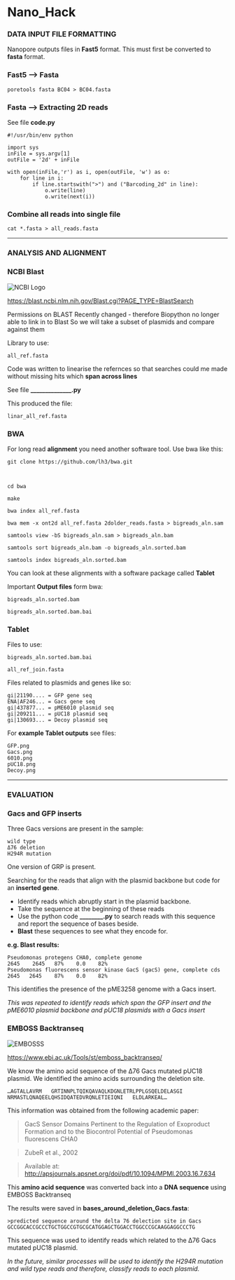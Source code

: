 # Nano_Hack

### DATA INPUT FILE FORMATTING

Nanopore outputs files in **Fast5** format. This must first be converted to **fasta** format.

### Fast5 --> Fasta 

	poretools fasta BC04 > BC04.fasta

### Fasta --> Extracting 2D reads

See file **code.py**

    #!/usr/bin/env python

    import sys
    inFile = sys.argv[1]
    outFile = '2d' + inFile

    with open(inFile,'r') as i, open(outFile, 'w') as o:
    	for line in i:
	    	if line.startswith(">") and ("Barcoding_2d" in line):
		    	o.write(line)
		    	o.write(next(i))

### Combine all reads into single file

	cat *.fasta > all_reads.fasta
	
------------------------------------------------------------------------------------------------------------------

### ANALYSIS AND ALIGNMENT 

### NCBI Blast
![NCBI Logo](https://blast.ncbi.nlm.nih.gov/images/nucleutide-blast-cover.png)

https://blast.ncbi.nlm.nih.gov/Blast.cgi?PAGE_TYPE=BlastSearch

Permissions on BLAST Recently changed - therefore Biopython no longer able to link in to Blast
So we will take a subset of plasmids and compare against them 

Library to use:

	all_ref.fasta

Code was written to linearise the refernces so that searches could me made without missing hits which **span across lines**

See file **______________.py**

This produced the file:
	
	linar_all_ref.fasta

### BWA

For long read **alignment** you need another software tool. Use bwa like this:

    git clone https://github.com/lh3/bwa.git

 
    
    cd bwa

    make 

    bwa index all_ref.fasta

    bwa mem -x ont2d all_ref.fasta 2dolder_reads.fasta > bigreads_aln.sam

    samtools view -bS bigreads_aln.sam > bigreads_aln.bam

    samtools sort bigreads_aln.bam -o bigreads_aln.sorted.bam
    
    samtools index bigreads_aln.sorted.bam

  You can look at these alignments with a software package called **Tablet**

Important **Output files** form bwa:
	
	bigreads_aln.sorted.bam
	
	bigreads_aln.sorted.bam.bai

	
### Tablet

Files to use:

	bigreads_aln.sorted.bam.bai
	
	all_ref_join.fasta

Files related to plasmids and genes like so:

	gi|21190.... = GFP gene seq
	ENA|AF246... = Gacs gene seq
	gi|437877... = pME6010 plasmid seq
	gi|209211... = pUC18 plasmid seq
	gi|130693... = Decoy plasmid seq
	
For **example Tablet outputs** see files:

	GFP.png
	Gacs.png
	6010.png
	pUC18.png
	Decoy.png
	
------------------------------------------------------------------------------------------------------------------

### EVALUATION 

### Gacs and GFP inserts

Three Gacs versions are present in the sample:
	
	wild type
	Δ76 deletion
	H294R mutation
	
One version of GRP is present.
	
Searching for the reads that align with the plasmid backbone but code for an **inserted gene**.

- Identify reads which abruptly start in the plasmid backbone.
- Take the sequence at the beginning of these reads
- Use the python code **________.py** to search reads with this sequence and report the sequence of bases beside.
- **Blast** these sequences to see what they encode for.

**e.g. Blast results:**

	Pseudomonas protegens CHA0, complete genome                          2645    2645   87%    0.0    82% 
	Pseudomonas fluorescens sensor kinase GacS (gacS) gene, complete cds 2645   2645    87%    0.0    82% 
	
This identifies the presence of the pME3258 genome with a Gacs insert.

*This was repeated to identify reads which span the GFP insert and the pME6010 plasmid backbone and pUC18 plasmids with a Gacs insert*

### EMBOSS Backtranseq

![EMBOSSS](https://www.ebi.ac.uk/web_guidelines/images/logos/EMBL-EBI/EMBL_EBI_Logo_black.png)

https://www.ebi.ac.uk/Tools/st/emboss_backtranseq/

We know the amino acid sequence of the Δ76 Gacs mutated pUC18 plasmid.
We identified the amino acids surrounding the deletion site.

	…AGTALLAVRM   GRTINNPLTQIKQAVAQLKDGNLETRLPPLGSQELDELASGI
	NRMASTLQNAQEELQHSIDQATEDVRQNLETIEIQNI   ELDLARKEAL…
	
This information was obtained from the following academic paper:

> GacS Sensor Domains Pertinent to the Regulation of Exoproduct Formation and 
> to the Biocontrol Potential of Pseudomonas fluorescens CHA0
	
> ZubeR et al., 2002

> Available at: http://apsjournals.apsnet.org/doi/pdf/10.1094/MPMI.2003.16.7.634

This **amino acid sequence** was converted back into a **DNA sequence** using EMBOSS Backtranseq


The results were saved in **bases_around_deletion_Gacs.fasta**:

	>predicted sequence around the delta 76 delection site in Gacs
	GCCGGCACCGCCCTGCTGGCCGTGCGCATGGAGCTGGACCTGGCCCGCAAGGAGGCCCTG

This sequence was used to identify reads which related to the Δ76 Gacs mutated pUC18 plasmid.

*In the future, similar processes will be used to identify the H294R mutation and wild type reads and therefore, classify reads to each plasmid.*
